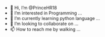 - 👋 Hi, I’m @PrinceHR18
- 👀 I’m interested in Programming ...
- 🌱 I’m currently learning python language ...
- 💞️ I’m looking to collaborate on  ...
- 📫 How to reach me by walking ...

<!---
PrinceHR18/PrinceHR18 is a ✨ special ✨ repository because its `README.md` (this file) appears on your GitHub profile.
You can click the Preview link to take a look at your changes.
--->
